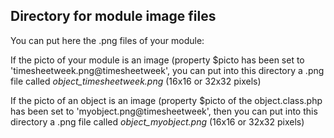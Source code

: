 
Directory for module image files
--------------------------------

You can put here the .png files of your module:


If the picto of your module is an image (property $picto has been set to 'timesheetweek.png@timesheetweek', you can put into this
directory a .png file called *object_timesheetweek.png* (16x16 or 32x32 pixels)


If the picto of an object is an image (property $picto of the object.class.php has been set to 'myobject.png@timesheetweek', then you can put into this
directory a .png file called *object_myobject.png* (16x16 or 32x32 pixels)

